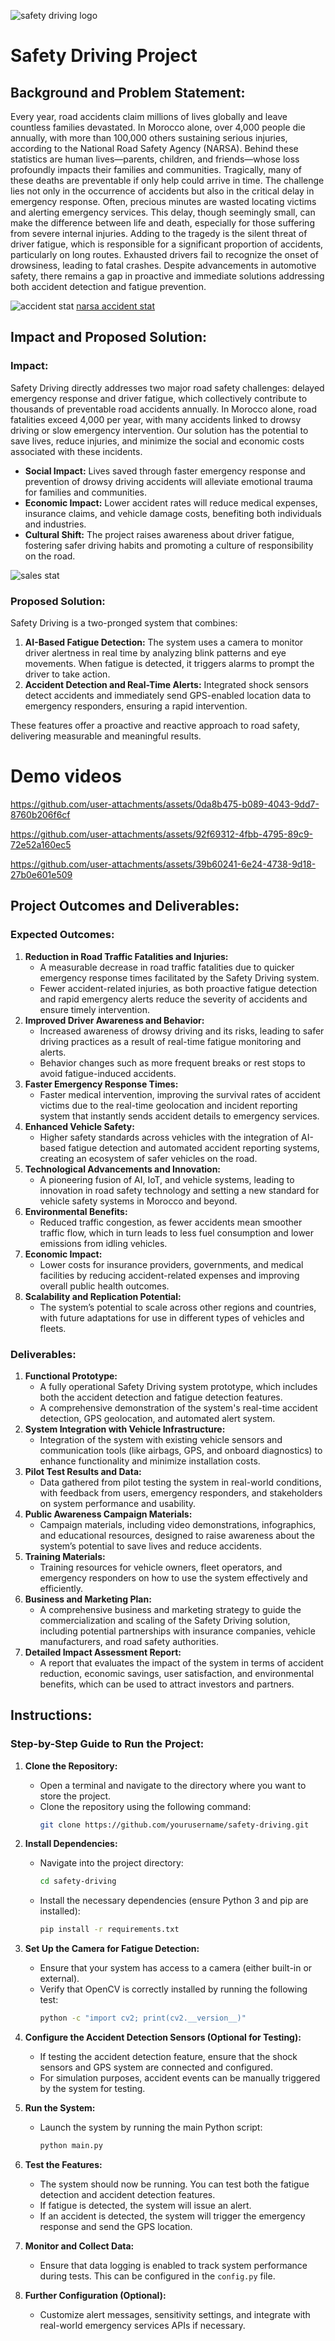 ![safety driving logo](demo_video.jpg)
# **Safety Driving Project**

## **Background and Problem Statement:**

Every year, road accidents claim millions of lives globally and leave countless families devastated. In Morocco alone, over 4,000 people die annually, with more than 100,000 others sustaining serious injuries, according to the National Road Safety Agency (NARSA). Behind these statistics are human lives—parents, children, and friends—whose loss profoundly impacts their families and communities. Tragically, many of these deaths are preventable if only help could arrive in time. The challenge lies not only in the occurrence of accidents but also in the critical delay in emergency response. Often, precious minutes are wasted locating victims and alerting emergency services. This delay, though seemingly small, can make the difference between life and death, especially for those suffering from severe internal injuries. Adding to the tragedy is the silent threat of driver fatigue, which is responsible for a significant proportion of accidents, particularly on long routes. Exhausted drivers fail to recognize the onset of drowsiness, leading to fatal crashes. Despite advancements in automotive safety, there remains a gap in proactive and immediate solutions addressing both accident detection and fatigue prevention.

![accident stat](accident_statistics.png)
[narsa accident stat](https://www.youtube.com/)

## **Impact and Proposed Solution:**

### **Impact:**
Safety Driving directly addresses two major road safety challenges: delayed emergency response and driver fatigue, which collectively contribute to thousands of preventable road accidents annually. In Morocco alone, road fatalities exceed 4,000 per year, with many accidents linked to drowsy driving or slow emergency intervention. Our solution has the potential to save lives, reduce injuries, and minimize the social and economic costs associated with these incidents.

- **Social Impact:** Lives saved through faster emergency response and prevention of drowsy driving accidents will alleviate emotional trauma for families and communities.
- **Economic Impact:** Lower accident rates will reduce medical expenses, insurance claims, and vehicle damage costs, benefiting both individuals and industries.
- **Cultural Shift:** The project raises awareness about driver fatigue, fostering safer driving habits and promoting a culture of responsibility on the road.

![sales stat](Production_and_sales_of_new_vehicles_in_Morocco.png)

### **Proposed Solution:**
Safety Driving is a two-pronged system that combines:
1. **AI-Based Fatigue Detection:** The system uses a camera to monitor driver alertness in real time by analyzing blink patterns and eye movements. When fatigue is detected, it triggers alarms to prompt the driver to take action.
2. **Accident Detection and Real-Time Alerts:** Integrated shock sensors detect accidents and immediately send GPS-enabled location data to emergency responders, ensuring a rapid intervention.

These features offer a proactive and reactive approach to road safety, delivering measurable and meaningful results.

# **Demo videos**

https://github.com/user-attachments/assets/0da8b475-b089-4043-9dd7-8760b206f6cf


https://github.com/user-attachments/assets/92f69312-4fbb-4795-89c9-72e52a160ec5


https://github.com/user-attachments/assets/39b60241-6e24-4738-9d18-27b0e601e509



## **Project Outcomes and Deliverables:**

### **Expected Outcomes:**
1. **Reduction in Road Traffic Fatalities and Injuries:**
   - A measurable decrease in road traffic fatalities due to quicker emergency response times facilitated by the Safety Driving system.
   - Fewer accident-related injuries, as both proactive fatigue detection and rapid emergency alerts reduce the severity of accidents and ensure timely intervention.
2. **Improved Driver Awareness and Behavior:**
   - Increased awareness of drowsy driving and its risks, leading to safer driving practices as a result of real-time fatigue monitoring and alerts.
   - Behavior changes such as more frequent breaks or rest stops to avoid fatigue-induced accidents.
3. **Faster Emergency Response Times:**
   - Faster medical intervention, improving the survival rates of accident victims due to the real-time geolocation and incident reporting system that instantly sends accident details to emergency services.
4. **Enhanced Vehicle Safety:**
   - Higher safety standards across vehicles with the integration of AI-based fatigue detection and automated accident reporting systems, creating an ecosystem of safer vehicles on the road.
5. **Technological Advancements and Innovation:**
   - A pioneering fusion of AI, IoT, and vehicle systems, leading to innovation in road safety technology and setting a new standard for vehicle safety systems in Morocco and beyond.
6. **Environmental Benefits:**
   - Reduced traffic congestion, as fewer accidents mean smoother traffic flow, which in turn leads to less fuel consumption and lower emissions from idling vehicles.
7. **Economic Impact:**
   - Lower costs for insurance providers, governments, and medical facilities by reducing accident-related expenses and improving overall public health outcomes.
8. **Scalability and Replication Potential:**
   - The system’s potential to scale across other regions and countries, with future adaptations for use in different types of vehicles and fleets.

### **Deliverables:**
1. **Functional Prototype:**
   - A fully operational Safety Driving system prototype, which includes both the accident detection and fatigue detection features.
   - A comprehensive demonstration of the system's real-time accident detection, GPS geolocation, and automated alert system.
2. **System Integration with Vehicle Infrastructure:**
   - Integration of the system with existing vehicle sensors and communication tools (like airbags, GPS, and onboard diagnostics) to enhance functionality and minimize installation costs.
3. **Pilot Test Results and Data:**
   - Data gathered from pilot testing the system in real-world conditions, with feedback from users, emergency responders, and stakeholders on system performance and usability.
4. **Public Awareness Campaign Materials:**
   - Campaign materials, including video demonstrations, infographics, and educational resources, designed to raise awareness about the system’s potential to save lives and reduce accidents.
5. **Training Materials:**
   - Training resources for vehicle owners, fleet operators, and emergency responders on how to use the system effectively and efficiently.
6. **Business and Marketing Plan:**
   - A comprehensive business and marketing strategy to guide the commercialization and scaling of the Safety Driving solution, including potential partnerships with insurance companies, vehicle manufacturers, and road safety authorities.
7. **Detailed Impact Assessment Report:**
   - A report that evaluates the impact of the system in terms of accident reduction, economic savings, user satisfaction, and environmental benefits, which can be used to attract investors and partners.

## **Instructions:**

### **Step-by-Step Guide to Run the Project:**

1. **Clone the Repository:**
   - Open a terminal and navigate to the directory where you want to store the project.
   - Clone the repository using the following command:
     ```bash
     git clone https://github.com/yourusername/safety-driving.git
     ```
   
2. **Install Dependencies:**
   - Navigate into the project directory:
     ```bash
     cd safety-driving
     ```
   - Install the necessary dependencies (ensure Python 3 and pip are installed):
     ```bash
     pip install -r requirements.txt
     ```

3. **Set Up the Camera for Fatigue Detection:**
   - Ensure that your system has access to a camera (either built-in or external).
   - Verify that OpenCV is correctly installed by running the following test:
     ```bash
     python -c "import cv2; print(cv2.__version__)"
     ```

4. **Configure the Accident Detection Sensors (Optional for Testing):**
   - If testing the accident detection feature, ensure that the shock sensors and GPS system are connected and configured.
   - For simulation purposes, accident events can be manually triggered by the system for testing.

5. **Run the System:**
   - Launch the system by running the main Python script:
     ```bash
     python main.py
     ```

6. **Test the Features:**
   - The system should now be running. You can test both the fatigue detection and accident detection features.
   - If fatigue is detected, the system will issue an alert.
   - If an accident is detected, the system will trigger the emergency response and send the GPS location.

7. **Monitor and Collect Data:**
   - Ensure that data logging is enabled to track system performance during tests. This can be configured in the `config.py` file.

8. **Further Configuration (Optional):**
   - Customize alert messages, sensitivity settings, and integrate with real-world emergency services APIs if necessary.

